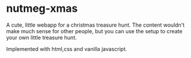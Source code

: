 # nutmeg-xmas
A cute, little webapp for a christmas treasure hunt. The content wouldn't make much sense for other people, but you can use the setup to create your own little treasure hunt.

Implemented with html,css and vanilla javascript.  
